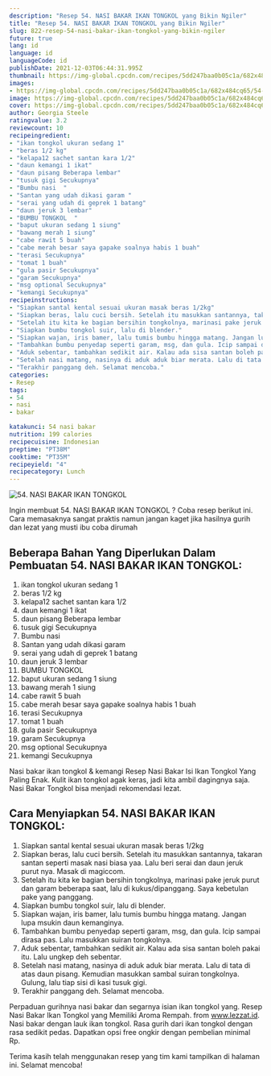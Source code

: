 ```yaml
---
description: "Resep 54. NASI BAKAR IKAN TONGKOL yang Bikin Ngiler"
title: "Resep 54. NASI BAKAR IKAN TONGKOL yang Bikin Ngiler"
slug: 822-resep-54-nasi-bakar-ikan-tongkol-yang-bikin-ngiler
future: true
lang: id
language: id
languageCode: id
publishDate: 2021-12-03T06:44:31.995Z 
thumbnail: https://img-global.cpcdn.com/recipes/5dd247baa0b05c1a/682x484cq65/54-nasi-bakar-ikan-tongkol-foto-resep-utama.png
images:
- https://img-global.cpcdn.com/recipes/5dd247baa0b05c1a/682x484cq65/54-nasi-bakar-ikan-tongkol-foto-resep-utama.png
image: https://img-global.cpcdn.com/recipes/5dd247baa0b05c1a/682x484cq65/54-nasi-bakar-ikan-tongkol-foto-resep-utama.png
cover: https://img-global.cpcdn.com/recipes/5dd247baa0b05c1a/682x484cq65/54-nasi-bakar-ikan-tongkol-foto-resep-utama.png
author: Georgia Steele
ratingvalue: 3.2
reviewcount: 10
recipeingredient:
- "ikan tongkol ukuran sedang 1"
- "beras 1/2 kg"
- "kelapa12 sachet santan kara 1/2"
- "daun kemangi 1 ikat"
- "daun pisang Beberapa lembar"
- "tusuk gigi Secukupnya"
- "Bumbu nasi  "
- "Santan yang udah dikasi garam "
- "serai yang udah di geprek 1 batang"
- "daun jeruk 3 lembar"
- "BUMBU TONGKOL  "
- "baput ukuran sedang 1 siung"
- "bawang merah 1 siung"
- "cabe rawit 5 buah"
- "cabe merah besar saya gapake soalnya habis 1 buah"
- "terasi Secukupnya"
- "tomat 1 buah"
- "gula pasir Secukupnya"
- "garam Secukupnya"
- "msg optional Secukupnya"
- "kemangi Secukupnya"
recipeinstructions:
- "Siapkan santal kental sesuai ukuran masak beras 1/2kg"
- "Siapkan beras, lalu cuci bersih. Setelah itu masukkan santannya, takaran santan seperti masak nasi biasa yaa. Lalu beri serai dan daun jeruk purut nya. Masak di magiccom."
- "Setelah itu kita ke bagian bersihin tongkolnya, marinasi pake jeruk purut dan garam beberapa saat, lalu di kukus/dipanggang. Saya kebetulan pake yang panggang."
- "Siapkan bumbu tongkol suir, lalu di blender."
- "Siapkan wajan, iris bamer, lalu tumis bumbu hingga matang. Jangan lupa msukin daun kemanginya."
- "Tambahkan bumbu penyedap seperti garam, msg, dan gula. Icip sampai dirasa pas. Lalu masukkan suiran tongkolnya."
- "Aduk sebentar, tambahkan sedikit air. Kalau ada sisa santan boleh pakai itu. Lalu ungkep deh sebentar."
- "Setelah nasi matang, nasinya di aduk aduk biar merata. Lalu di tata di atas daun pisang. Kemudian masukkan sambal suiran tongkolnya. Gulung, lalu tiap sisi di kasi tusuk gigi."
- "Terakhir panggang deh. Selamat mencoba."
categories:
- Resep
tags:
- 54
- nasi
- bakar

katakunci: 54 nasi bakar 
nutrition: 199 calories
recipecuisine: Indonesian
preptime: "PT38M"
cooktime: "PT35M"
recipeyield: "4"
recipecategory: Lunch
---
```



![54. NASI BAKAR IKAN TONGKOL](https://img-global.cpcdn.com/recipes/5dd247baa0b05c1a/682x484cq65/54-nasi-bakar-ikan-tongkol-foto-resep-utama.png)

Ingin membuat 54. NASI BAKAR IKAN TONGKOL ? Coba resep berikut ini. Cara memasaknya sangat praktis namun jangan kaget jika hasilnya gurih dan lezat yang musti ibu coba dirumah

<!--inarticleads1-->

## Beberapa Bahan Yang Diperlukan Dalam Pembuatan 54. NASI BAKAR IKAN TONGKOL:

1. ikan tongkol ukuran sedang 1
1. beras 1/2 kg
1. kelapa12 sachet santan kara 1/2
1. daun kemangi 1 ikat
1. daun pisang Beberapa lembar
1. tusuk gigi Secukupnya
1. Bumbu nasi  
1. Santan yang udah dikasi garam 
1. serai yang udah di geprek 1 batang
1. daun jeruk 3 lembar
1. BUMBU TONGKOL  
1. baput ukuran sedang 1 siung
1. bawang merah 1 siung
1. cabe rawit 5 buah
1. cabe merah besar saya gapake soalnya habis 1 buah
1. terasi Secukupnya
1. tomat 1 buah
1. gula pasir Secukupnya
1. garam Secukupnya
1. msg optional Secukupnya
1. kemangi Secukupnya

Nasi bakar ikan tongkol &amp; kemangi Resep Nasi Bakar Isi Ikan Tongkol Yang Paling Enak. Kulit ikan tongkol agak keras, jadi kita ambil dagingnya saja. Nasi Bakar Tongkol bisa menjadi rekomendasi lezat. 

<!--inarticleads2-->

## Cara Menyiapkan 54. NASI BAKAR IKAN TONGKOL:

1. Siapkan santal kental sesuai ukuran masak beras 1/2kg
1. Siapkan beras, lalu cuci bersih. Setelah itu masukkan santannya, takaran santan seperti masak nasi biasa yaa. Lalu beri serai dan daun jeruk purut nya. Masak di magiccom.
1. Setelah itu kita ke bagian bersihin tongkolnya, marinasi pake jeruk purut dan garam beberapa saat, lalu di kukus/dipanggang. Saya kebetulan pake yang panggang.
1. Siapkan bumbu tongkol suir, lalu di blender.
1. Siapkan wajan, iris bamer, lalu tumis bumbu hingga matang. Jangan lupa msukin daun kemanginya.
1. Tambahkan bumbu penyedap seperti garam, msg, dan gula. Icip sampai dirasa pas. Lalu masukkan suiran tongkolnya.
1. Aduk sebentar, tambahkan sedikit air. Kalau ada sisa santan boleh pakai itu. Lalu ungkep deh sebentar.
1. Setelah nasi matang, nasinya di aduk aduk biar merata. Lalu di tata di atas daun pisang. Kemudian masukkan sambal suiran tongkolnya. Gulung, lalu tiap sisi di kasi tusuk gigi.
1. Terakhir panggang deh. Selamat mencoba.


Perpaduan gurihnya nasi bakar dan segarnya isian ikan tongkol yang. Resep Nasi Bakar Ikan Tongkol yang Memiliki Aroma Rempah. from www.lezzat.id. Nasi bakar dengan lauk ikan tongkol. Rasa gurih dari ikan tongkol dengan rasa sedikit pedas. Dapatkan opsi free ongkir dengan pembelian minimal Rp. 

Terima kasih telah menggunakan resep yang tim kami tampilkan di halaman ini. Selamat mencoba!
